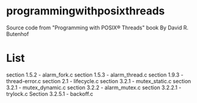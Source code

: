 programmingwithposixthreads
===========================

Source code from "Programming with POSIX® Threads" book By David R. Butenhof

List
===========================

  section 1.5.2 - alarm_fork.c
  section 1.5.3 - alarm_thread.c
  section 1.9.3 - thread-error.c
  section 2.1 - lifecycle.c
  section 3.2.1 - mutex_static.c
  section 3.2.1 - mutex_dynamic.c
  section 3.2.2 - alarm_mutex.c
  section 3.2.2.1 - trylock.c
  Section 3.2.5.1 - backoff.c
  
